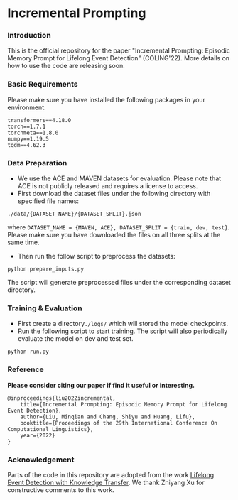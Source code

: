 # Incremental Prompting

### Introduction
This is the official repository for the paper "Incremental Prompting: Episodic Memory Prompt for Lifelong Event Detection" (COLING'22). More details on how to use the code are releasing soon. 

### Basic Requirements
Please make sure you have installed the following packages in your environment:
```
transformers==4.18.0
torch==1.7.1
torchmeta==1.8.0
numpy==1.19.5
tqdm==4.62.3
```

### Data Preparation
- We use the ACE and MAVEN datasets for evaluation. Please note that ACE is not publicly released and requires a license to access.
- First download the dataset files under the following directory with specified file names:
```
./data/{DATASET_NAME}/{DATASET_SPLIT}.json
```
where `DATASET_NAME = {MAVEN, ACE}, DATASET_SPLIT = {train, dev, test}`. Please make sure you have downloaded the files on all three splits at the same time.
- Then run the follow script to preprocess the datasets:
```
python prepare_inputs.py
```
The script will generate preprocessed files under the corresponding dataset directory.

### Training & Evaluation
- First create a directory`./logs/` which will stored the model checkpoints. 
- Run the following script to start training. The script will also periodically evaluate the model on dev and test set.
```
python run.py
```

### Reference
**Please consider citing our paper if find it useful or interesting.**
```
@inproceedings{liu2022incremental,
    title={Incremental Prompting: Episodic Memory Prompt for Lifelong Event Detection},
    author={Liu, Minqian and Chang, Shiyu and Huang, Lifu},
    booktitle={Proceedings of the 29th International Conference On Computational Linguistics},  
    year={2022}
}
```

### Acknowledgement
Parts of the code in this repository are adopted from the work [Lifelong Event Detection with Knowledge Transfer](https://github.com/Perfec-Yu/Lifelong-ED). We thank Zhiyang Xu for constructive comments to this work.
